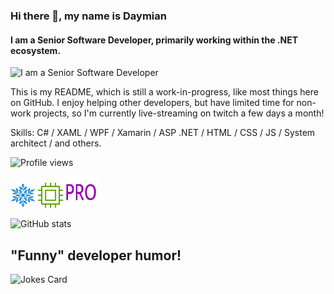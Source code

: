 ### Hi there 👋, my name is Daymian
#### I am a Senior Software Developer, primarily working within the .NET ecosystem.
![I am a Senior Software Developer](https://dmtomczyk.github.io/banner.png)

This is my README, which is still a work-in-progress, like most things here on GitHub. I enjoy helping other developers, but have limited time for non-work projects, so I'm currently live-streaming on twitch a few days a month!

Skills: C# / XAML / WPF / Xamarin / ASP .NET / HTML / CSS / JS / System architect / and others.

![Profile views](https://gpvc.arturio.dev/dmtomczyk)  

<a href='https://archiveprogram.github.com/'><img src='https://raw.githubusercontent.com/acervenky/animated-github-badges/master/assets/acbadge.gif' width='40' height='40'></a> <a href='https://docs.github.com/en/developers'><img src='https://raw.githubusercontent.com/acervenky/animated-github-badges/master/assets/devbadge.gif' width='40' height='40'></a> <a href='https://github.com/pricing'><img src='https://raw.githubusercontent.com/acervenky/animated-github-badges/master/assets/pro.gif' width='50' height='50'></a>

![GitHub stats](https://github-readme-stats.vercel.app/api?username=dmtomczyk&show_icons=true&count_private=true)  

## "Funny" developer humor!
<img src="https://readme-jokes.vercel.app/api" alt="Jokes Card" />

